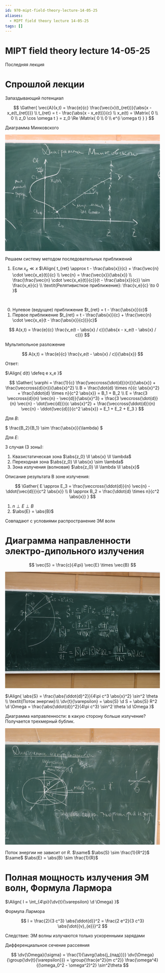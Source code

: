 ```yaml
---
id: 970-mipt-field-theory-lecture-14-05-25
aliases:
  - MIPT field theory lecture 14-05-25
tags: []
---
```


# MIPT field theory lecture 14-05-25

Последняя лекция

# Спрошлой лекции

Запаздывающий потенциал

$$
\Gather{
\vec{A}(x,t) = \frac{e}{c} \frac{\vec{v}(t_{ret})}{\abs{x - x_e(t_{ret})}} \\
t_{ret} = t - \frac{\abs{x - x_e(t)}}{c} \\
x_e(t) = \Matrix{
0 \\ 0 \\ z_0 \cos \omega t
} = z_0 \Re \Matrix{
0 \\ 0 \\ e^{i \omega t}
}
}
$$

Диаграмма Минковского

![14-05-25_10-23-31_632_IMG_20250514_091102.jpg](assets/imgs/14-05-25_10-23-31_632_IMG_20250514_091102.jpg)

Решаем систему методом последовательных приближений

1. Если $x_e \ll x$
   $\Align{
t_{ret} \approx t - \frac{\abs{x}}{c} + \frac{\vec{n} \cdot \vec{x_e}(t)}{c} \\
\vec{n} = \frac{\vec{x}}{\abs{x}} \\
\frac{\frac{\vec{n} \cdot \vec{x_e}(t)}{c}}{t - \frac{\abs{x}}{c}} \sim \frac{v_e}{c} \\
\textit{Релятивисткое приближение}: \frac{v_e}{c} \to 0
}$

<br>

0. Нулевое (ведущее) приближение $t_{ret} = t - \frac{\abs{x}}{c}$
1. Первое приближение $t_{ret} = t - \frac{\abs{x}}{c} + \frac{\vec{n} \cdot \vec{x_e}(t - \frac{\abs{x}}{c})}{c}$

$$
A(x,t) = \frac{e}{c} \frac{v_e(t - \abs{x} / c)}{\abs{x - x_e(t - \abs{x} / c)}}
$$

Мультипольное разложение

$$
A(x,t) = \frac{e}{c} \frac{v_e(t - \abs{x} / c)}{\abs{x}}
$$

Ответ:

$\Align{
d(t) \defeq e x_e
}$

$$
\Gather{
\varphi = \frac{1}{c} \frac{\veccross{\dot{d}}{n}}{\abs{x}} + \frac{\veccross{d}{n}}{\abs{x}^2} \\
B =
\frac{\dot{d} \times n}{c \abs{x}^2} +
\frac{\ddot{d} \times n}{c^2 \abs{x}} =
B_1 + B_2 \\
E =
\frac{3 \veccross{d}{n} \vec{n} - \vec{d}}{\abs{x}^3} +
\frac{3 \veccross{\dot{d}}{n} \vec{n} - \dot{\vec{d}}}{c \abs{x}^2} +
\frac{\veccross{\ddot{d}}{n} \vec{n} - \ddot{\vec{d}}}{c^2 \abs{x}} =
E_1 + E_2 + E_3
}
$$

Для $B$:

$
\frac{B_2}{B_1} \sim \frac{\abs{x}}{\lambda}
$

Для $E$:

3 случая (3 зоны):

1. Квазистатическая зона $\abs{z_0} \ll \abs{x} \ll \lambda$
2. Переходная зона $\abs{z_0} \ll \abs{x} \sim \lambda$
3. Зона излучения (волновая) $\abs{z_0} \ll \lambda \ll \abs{x}$

Описание результата
В зоне излучения:

$$
\Gather{
E \approx E_3 = \frac{\veccross{\ddot{d}}{n} \vec{n} - \ddot{\vec{d}}}{c^2 \abs{x}} \\
B \approx B_2 = \frac{\ddot{d} \times n}{c^2 \abs{x}}
}
$$

1. $n \perp E \perp B$
2. $\abs{E} = \abs{B}$

Совпадают с условиями распространение ЭМ волн

# Диаграмма направленности электро-дипольного излучения

$$
\vec{S} = \frac{c}{4\pi} \vec{E} \times \vec{B}
$$

![14-05-25_10-25-35_959_IMG_20250514_100154.jpg](assets/imgs/14-05-25_10-25-35_959_IMG_20250514_100154.jpg)

$\Align{
\abs{S} = \frac{\abs{\ddot{d}^2}}{4\pi c^3 \abs{x}^2} \sin^2 \theta \\
\textit{Поток энергии}:\\
\dv{t}{\varepsilon} = \abs{S} \d S = \abs{S} R^2 \d \Omega = \frac{\abs{\ddot{d}}^2}{4\pi c^3} \sin^2 \theta \d \Omega
}$

Диаграмма направленности: в какую сторону больше излучение?
Получается трехмерный бублик.

![бублик](assets/imgs/14-05-25_10-23-31_376_IMG_20250514_100547.jpg)

Поток энергии не зависит от $R$.
$\same$
$\abs{S} \sim \frac{1}{R^2}$
$\same$
$\abs{E} = \abs{B} \sim \frac{1}{R}$

# Полная мощность излучения ЭМ волн, Формула Лармора

$\Align{
I = \int_{4\pi}{\dv{t}{\varepsilon} \d \Omega}
}$

Формула Лармора

$$
I = \frac{2}{3 c^3} \abs{\ddot{d}}^2 = \frac{2 e^2}{3 c^3} \abs{\dot{{v}_{e}}}^2
$$

Следствие:
ЭМ волны излучаются только ускоренными зарядами

Дифференциальное сечение рассеяния

$$
\dv{\Omega}{\sigma} = \frac{1}{\avrg{\abs{j_{пад}}}} \dv{\Omega}{\group{\dv{t}{\varepsilon}}} =
\group{\frac{e^2}{m c^2}} \frac{\omega^4}{(\omega_0^2 - \omega^2)^2} \sin^2\theta
$$
